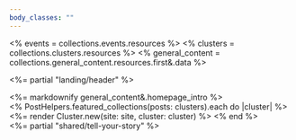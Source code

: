 ```yaml
---
body_classes: ""
---
```

<% events = collections.events.resources %>
<% clusters = collections.clusters.resources %>
<% general_content = collections.general_content.resources.first&.data %>

<%= partial "landing/header" %>
<main class="container min-w-[260px] max-w-[1550px] mx-auto mt-[40px] mb-[100px] md:mb-[200px]">
  <div class="introduction">
    <%= markdownify general_content&.homepage_intro %>
  </div>
  <% PostHelpers.featured_collections(posts: clusters).each do |cluster| %>
    <%= render Cluster.new(site: site, cluster: cluster) %>
  <% end %>
</main>
<%= partial "shared/tell-your-story" %>

<script>
  if (window.netlifyIdentity) {
    window.netlifyIdentity.on("init", user => {
      if (!user) {
        window.netlifyIdentity.on("login", () => {
          document.location.href = "/admin/";
        });
      }
    });
  }
</script>